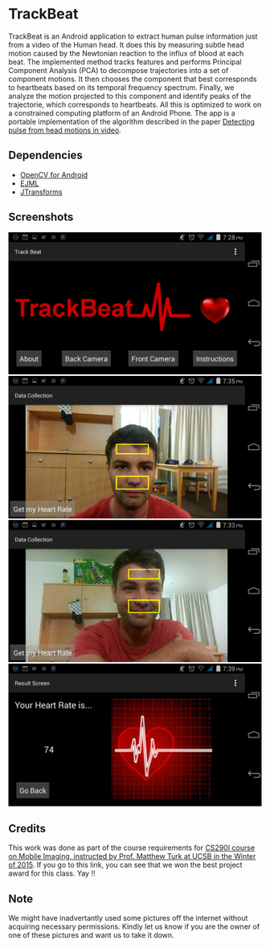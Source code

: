 # TrackBeat

TrackBeat is an Android application to extract human pulse information just from a video of the Human head. It does this by measuring subtle head motion caused by the Newtonian reaction to the influx of blood at each beat. The implemented method tracks features and performs Principal Component Analysis (PCA) to decompose trajectories into a set of component motions. It then chooses the component that best corresponds to heartbeats based on its temporal frequency spectrum. Finally, we analyze the motion projected to this component and identify peaks of the trajectorie, which corresponds to heartbeats. All this is optimized to work on a constrained computing platform of an Android Phone.
The app is a portable implementation of the algorithm described in the paper [Detecting pulse from head motions in video](http://people.csail.mit.edu/mrub/vidmag/papers/Balakrishnan_Detecting_Pulse_from_2013_CVPR_paper.pdf).

## Dependencies

- [OpenCV for Android](http://opencv.org/platforms/android.html)
- [EJML](http://ejml.org/wiki/index.php?title=Main_Page)
- [JTransforms](https://sites.google.com/site/piotrwendykier/software/jtransforms)

## Screenshots

![Homescreen](./Screenshots/trackbeat_homescreen.png?raw=true "Homescreen")
![Action1](./Screenshots/trackbeat_samson1.png?raw=true "Trackbeat in Action")
![Action2](./Screenshots/trackbeat_samson2.png?raw=true "Trackbeat in Action")
![Finalscreen](./Screenshots/trackbeat_finalscreen.png?raw=true "Final screen")

## Credits

This work was done as part of the course requirements for [CS290I course on Mobile Imaging, instructed by Prof. Matthew Turk at UCSB in the Winter of 2015](http://www.cs.ucsb.edu/~mturk/imaging/). If you go to this link, you can see that we won the best project award for this class. Yay !!

## Note

We might have inadvertantly used some pictures off the internet without acquiring necessary permissions. Kindly let us know if you are the owner of one of these pictures and want us to take it down.

